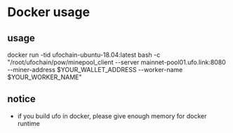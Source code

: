 # Docker usage

## usage

docker run -tid ufochain-ubuntu-18.04:latest bash -c "/root/ufochain/pow/minepool_client --server mainnet-pool01.ufo.link:8080 --miner-address $YOUR_WALLET_ADDRESS --worker-name $YOUR_WORKER_NAME"

## notice

+ if you build ufo in docker, please give enough memory for docker runtime
